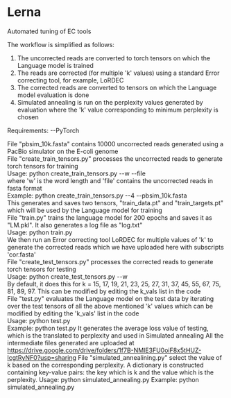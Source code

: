 # Lerna
Automated tuning of EC tools

The workflow is simplified as follows:
1) The uncorrected reads are converted to torch tensors on which the Language model is trained
2) The reads are corrected (for multiple 'k' values) using a standard Error correcting tool, for example, LoRDEC
3) The corrected reads are converted to tensors on which the Language model evaluation is done
4) Simulated annealing is run on the perplexity values generated by evaluation where the 'k' value corresponding to minimum perplexity is chosen

Requirements:
--PyTorch

File "pbsim_10k.fasta" contains 10000 uncorrected reads generated using a PacBio simulator on the E-coli genome  
File "create_train_tensors.py" processes the uncorrected reads to generate torch tensors for training  
  Usage: python create_train_tensors.py --w --file  
    where 'w' is the word length and 'file' contains the uncorrected reads in fasta format  
  Example: python create_train_tensors.py --4 --pbsim_10k.fasta  
  This generates and saves two tensors, "train_data.pt" and "train_targets.pt" which will be used by the Language model for training  
File "train.py" trains the language model for 200 epochs and saves it as "LM.pkl". It also generates a log file as "log.txt"  
  Usage: python train.py  
We then run an Error correcting tool LoRDEC for multiple values of 'k' to generate the corrected reads which we have uploaded here with subscripts 'cor.fasta'  
File "create_test_tensors.py" processes the corrected reads to generate torch tensors for testing  
  Usage: python create_test_tensors.py --w  
  By default, it does this for k = 15, 17, 19, 21, 23, 25, 27, 31, 37, 45, 55, 67, 75, 81, 89, 97. This can be modified by editing the k_vals list in the code  
File "test.py" evaluates the Language model on the test data by iterating over the test tensors of all the above mentioned 'k' values which can be modified by editing the 'k_vals' list in the code  
  Usage: python test.py  
  Example: python test.py 
  It generates the average loss value of testing, which is the translated to perplexity and used in Simulated annealing
All the intermediate files generated are uploaded at https://drive.google.com/drive/folders/1f7B-NMlE3FU0oiF8x5tHUZ-lcgtRyNF0?usp=sharing
File "simulated_annealining.py" select the value of k based on the corresponding perplexity. A dictionary is constructed containing key-value pairs: the key which is k and the value which is the perplexity. 
  Usage: python simulated_annealing.py
  Example: python simulated_annealing.py
  
  
